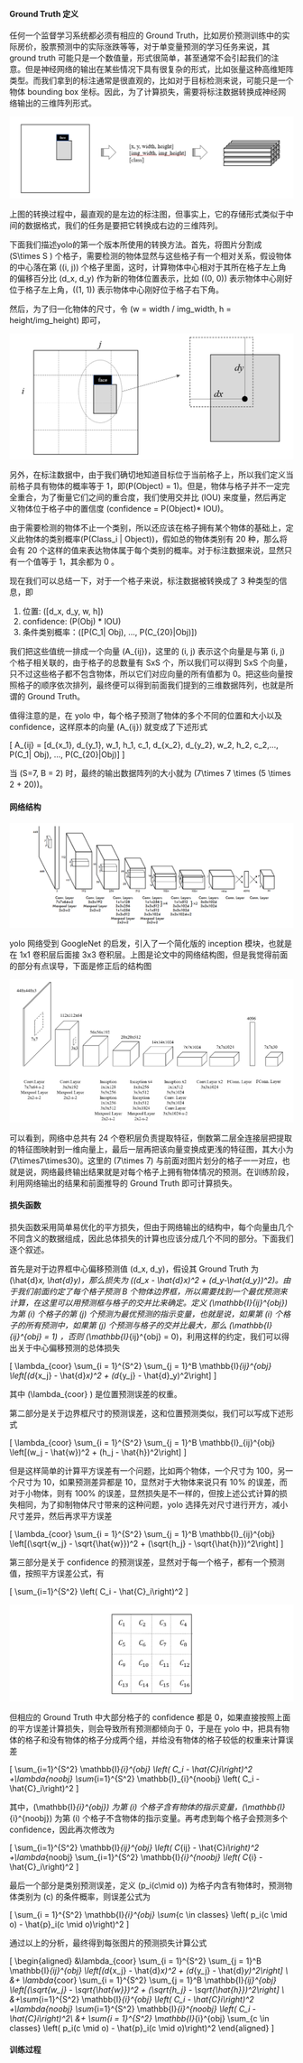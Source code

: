 #### Ground Truth 定义

任何一个监督学习系统都必须有相应的 Ground Truth，比如房价预测训练中的实际房价，股票预测中的实际涨跌等等，对于单变量预测的学习任务来说，其 ground truth 可能只是一个数值量，形式很简单，甚至通常不会引起我们的注意。但是神经网络的输出在某些情况下具有很复杂的形式，比如张量这种高维矩阵类型。而我们拿到的标注通常是很直观的，比如对于目标检测来说，可能只是一个物体 bounding box 坐标。因此，为了计算损失，需要将标注数据转换成神经网络输出的三维阵列形式。

![](ground_truth_convert.png)

上图的转换过程中，最直观的是左边的标注图，但事实上，它的存储形式类似于中间的数据格式，我们的任务是要把它转换成右边的三维阵列。

下面我们描述yolo的第一个版本所使用的转换方法。首先，将图片分割成 \(S\times S \) 个格子，需要检测的物体显然与这些格子有一个相对关系，假设物体的中心落在第 \((i, j)\) 个格子里面，这时，计算物体中心相对于其所在格子左上角的偏移百分比 \(d_x, d_y\) 作为新的物体位置表示，比如 \((0, 0)\) 表示物体中心刚好位于格子左上角，\((1, 1)\) 表示物体中心刚好位于格子右下角。

然后，为了归一化物体的尺寸，令 \(w = width / img\_width, h = height/img\_height\) 即可，

![](relative_position.png)

另外，在标注数据中，由于我们确切地知道目标位于当前格子上，所以我们定义当前格子具有物体的概率等于 1，即\(P(Object) = 1\)。但是，物体与格子并不一定完全重合，为了衡量它们之间的重合度，我们使用交并比 \(IOU\) 来度量，然后再定义物体位于格子中的置信度 \(confidence = P(Object)* IOU\)。

由于需要检测的物体不止一个类别，所以还应该在格子拥有某个物体的基础上，定义此物体的类别概率\(P(Class_i | Object)\)，假如总的物体类别有 20 种，那么将会有 20 个这样的值来表达物体属于每个类别的概率。对于标注数据来说，显然只有一个值等于 1，其余都为 0 。

现在我们可以总结一下，对于一个格子来说，标注数据被转换成了 3 种类型的信息，即

1. 位置: \([d_x, d_y, w, h]\)
2. confidence: \(P(Obj) * IOU\)
3. 条件类别概率：\([P(C_1| Obj), ..., P(C_{20}|Obj)]\)

我们把这些值统一排成一个向量 \(A_{ij}\)，这里的 \(i, j\) 表示这个向量是与第 \(i, j\) 个格子相关联的，由于格子的总数量有 SxS 个，所以我们可以得到 SxS 个向量，只不过这些格子都不包含物体，所以它们对应向量的所有值都为 0。把这些向量按照格子的顺序依次排列，最终便可以得到前面我们提到的三维数据阵列，也就是所谓的 Ground Truth。

值得注意的是，在 yolo 中，每个格子预测了物体的多个不同的位置和大小以及confidence，这样原本的向量 \(A_{ij}\) 就变成了下述形式

\[
  A_{ij} = [d_{x_1}, d_{y_1}, w_1, h_1, c_1, d_{x_2}, d_{y_2}, w_2, h_2, c_2,..., P(C_1| Obj), ..., P(C_{20}|Obj)]
  \]

当 \(S=7, B = 2\) 时，最终的输出数据阵列的大小就为 \(7\times 7 \times (5 \times 2 + 20)\)。

#### 网络结构

![](yolo_net.png)

yolo 网络受到 GoogleNet 的启发，引入了一个简化版的 inception 模块，也就是在 1x1 卷积层后面接 3x3 卷积层。上图是论文中的网络结构图，但是我觉得前面的部分有点误导，下面是修正后的结构图

![](yolo_net_arch.png)

可以看到，网络中总共有 24 个卷积层负责提取特征，倒数第二层全连接层把提取的特征图映射到一维向量上，最后一层再把该向量变换成更浅的特征图，其大小为 \(7\times7\times30\)。这里的 \(7\times 7\) 与前面对图片划分的格子一一对应，也就是说，网络最终输出结果就是对每个格子上拥有物体情况的预测。在训练阶段，利用网络输出的结果和前面推导的 Ground Truth 即可计算损失。 

#### 损失函数

损失函数采用简单易优化的平方损失，但由于网络输出的结构中，每个向量由几个不同含义的数据组成，因此总体损失的计算也应该分成几个不同的部分。下面我们逐个叙述。

首先是对于边界框中心偏移预测值 \(d_x, d_y\)，假设其 Ground Truth 为 \(\hat{d}_x, \hat{d}_y\)，那么损失为 \((d_x - \hat{d}_x)^2 + (d_y-\hat{d_y})^2\)。由于我们前面约定了每个格子预测 B 个物体边界框，所以需要找到一个最优预测来计算，在这里可以用预测框与格子的交并比来确定。定义 \(\mathbb{I}_{ij}^{obj}\) 为第 \(i\) 个格子的第 \(j\) 个预测为最优预测的指示变量，也就是说，如果第 \(i\) 个格子的所有预测中，如果第 \(j\) 个预测与格子的交并比最大，那么 \(\mathbb{I}_{ij}^{obj} = 1\) ，否则 \(\mathbb{I}_{ij}^{obj} = 0\)，利用这样的约定，我们可以得出关于中心偏移预测的总体损失

\[
\lambda_{coor} \sum_{i = 1}^{S^2} \sum_{j = 1}^B \mathbb{I}_{ij}^{obj} \left[(d_{x_j} - \hat{d}_x)^2 + (d_{y_j} - \hat{d}_y)^2\right]
  \]

其中 \(\lambda_{coor} \) 是位置预测误差的权重。

第二部分是关于边界框尺寸的预测误差，这和位置预测类似，我们可以写成下述形式 

\[
\lambda_{coor} \sum_{i = 1}^{S^2} \sum_{j = 1}^B \mathbb{I}_{ij}^{obj} \left[(w_j - \hat{w})^2 + (h_j - \hat{h})^2\right]
\]

但是这样简单的计算平方误差有一个问题，比如两个物体，一个尺寸为 100，另一个尺寸为 10，如果预测差异都是 10，显然对于大物体来说只有 10% 的误差，而对于小物体，则有 100% 的误差，显然损失是不一样的，但按上述公式计算的损失相同，为了抑制物体尺寸带来的这种问题，yolo 选择先对尺寸进行开方，减小尺寸差异，然后再求平方误差

\[
\lambda_{coor} \sum_{i = 1}^{S^2} \sum_{j = 1}^B \mathbb{I}_{ij}^{obj} \left[(\sqrt{w_j} - \sqrt{\hat{w}})^2 + (\sqrt{h_j} - \sqrt{\hat{h}})^2\right]
\]

第三部分是关于 confidence 的预测误差，显然对于每一个格子，都有一个预测值，按照平方误差公式，有 

\[
  \sum_{i=1}^{S^2} \left(  C_i - \hat{C}_i\right)^2
  \]

![](confidence.png)

但相应的 Ground Truth 中大部分格子的 confidence 都是 0，如果直接按照上面的平方误差计算损失，则会导致所有预测都倾向于 0，于是在 yolo 中，把具有物体的格子和没有物体的格子分成两个组，并给没有物体的格子较低的权重来计算误差

\[
  \sum_{i=1}^{S^2} \mathbb{I}_{i}^{obj} \left(  C_i - \hat{C}_i\right)^2 +\lambda_{noobj} \sum_{i=1}^{S^2} \mathbb{I}_{i}^{noobj} \left(  C_i - \hat{C}_i\right)^2
  \]

其中，\(\mathbb{I}_{i}^{obj}\) 为第 \(i\) 个格子含有物体的指示变量，\(\mathbb{I}_{i}^{noobj}\) 为第 \(i\) 个格子不含物体的指示变量。再考虑到每个格子会预测多个 confidence，因此再次修改为 

\[
  \sum_{i=1}^{S^2} \mathbb{I}_{ij}^{obj} \left(  C_{ij} - \hat{C}_i\right)^2 +\lambda_{noobj} \sum_{i=1}^{S^2} \mathbb{I}_{i}^{noobj} \left(  C_{i} - \hat{C}_i\right)^2
  \]

最后一个部分是类别预测误差，定义 \(p_i(c\mid o)\) 为格子内含有物体时，预测物体类别为 \(c\) 的条件概率，则误差公式为

\[
  \sum_{i = 1}^{S^2} \mathbb{I}_{i}^{obj} \sum_{c \in classes} \left( p_i(c \mid o) -  \hat{p}_i(c \mid o)\right)^2
  \]

通过以上的分析，最终得到每张图片的预测损失计算公式

\[
  \begin{aligned}
  &\lambda_{coor} \sum_{i = 1}^{S^2} \sum_{j = 1}^B \mathbb{I}_{ij}^{obj} \left[(d_{x_j} - \hat{d}_x)^2 + (d_{y_j} - \hat{d}_y)^2\right] \\
  &+  \lambda_{coor} \sum_{i = 1}^{S^2} \sum_{j = 1}^B \mathbb{I}_{ij}^{obj} \left[(\sqrt{w_j} - \sqrt{\hat{w}})^2 + (\sqrt{h_j} - \sqrt{\hat{h}})^2\right] \\
  &+\sum_{i=1}^{S^2} \mathbb{I}_{i}^{obj} \left(  C_i - \hat{C}_i\right)^2 +\lambda_{noobj} \sum_{i=1}^{S^2} \mathbb{I}_{i}^{noobj} \left(  C_i - \hat{C}_i\right)^2\\
  &+ \sum_{i = 1}^{S^2} \mathbb{I}_{i}^{obj} \sum_{c \in classes} \left( p_i(c \mid o) -  \hat{p}_i(c \mid o)\right)^2
  \end{aligned}
  \]

#### 训练过程

